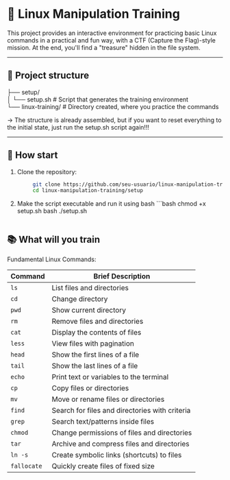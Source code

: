 

# 🐧 Linux Manipulation Training



This project provides an interactive environment for practicing basic Linux commands in a practical and fun way, with a CTF (Capture the Flag)-style mission. At the end, you'll find a "treasure" hidden in the file system.

------

## 📁 Project structure

├── setup/  
│ └── setup.sh # Script that generates the training environment
<br>
└── linux-training/ # Directory created, where you practice the commands

-> The structure is already assembled, but if you want to reset everything to the initial state, just run the setup.sh script again!!!

---

## 🚀 How start

1. Clone the repository:

   ```bash
        git clone https://github.com/seu-usuario/linux-manipulation-training.git
        cd linux-manipulation-training/setup
   ```
2. Make the script executable and run it using bash   ```bash
	chmod +x setup.sh
	bash ./setup.sh
   ```

## 📚 What will you train

Fundamental Linux Commands:

| Command    | Brief Description                                  |
|------------|---------------------------------------------------|
| `ls`       | List files and directories                         |
| `cd`       | Change directory                                  |
| `pwd`      | Show current directory                            |
| `rm`       | Remove files and directories                      |
| `cat`      | Display the contents of files                     |
| `less`     | View files with pagination                        |
| `head`     | Show the first lines of a file                    |
| `tail`     | Show the last lines of a file                     |
| `echo`     | Print text or variables to the terminal           |
| `cp`       | Copy files or directories                         |
| `mv`       | Move or rename files or directories               |
| `find`     | Search for files and directories with criteria    |
| `grep`     | Search text/patterns inside files                  |
| `chmod`    | Change permissions of files and directories        |
| `tar`      | Archive and compress files and directories         |
| `ln -s`    | Create symbolic links (shortcuts) to files         |
| `fallocate`| Quickly create files of fixed size                  |


